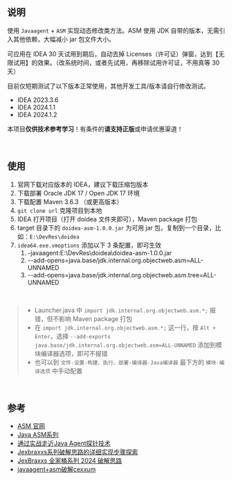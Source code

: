 ## 说明

使用 `Javaagent` + `ASM` 实现动态修改类方法。ASM 使用 JDK 自带的版本，无需引入其他依赖，大幅减小 jar 包文件大小。

可应用在 IDEA 30 天试用到期后，自动去掉 Licenses（许可证）弹窗，达到【无限试用】的效果。（改系统时间，或者先试用，再移除试用许可证，不用真等 30 天）

目前仅短期测试了以下版本正常使用，其他开发工具/版本请自行修改测试。
- IDEA 2023.3.6
- IDEA 2024.1.1
- IDEA 2024.1.2



本项目**仅供技术参考学习**！有条件的**请支持正版**或申请优惠渠道！



<br/>

## 使用

1. 官网下载对应版本的 IDEA，建议下载压缩包版本
2. 下载部署 Oracle JDK 17 / Open JDK 17 环境
3. 下载配置 Maven 3.6.3 （或更高版本）
4. `git clone url` 克隆项目到本地
5. IDEA 打开项目（打开 doidea 文件夹即可），Maven package 打包
6. target 目录下的 `doidea-asm-1.0.0.jar` 为可用 jar 包，复制到一个目录，比如：`E:\DevRes\doidea`
7. `idea64.exe.vmoptions` 添加以下 3 条配置，即可生效
   1. -javaagent:E:\DevRes\doidea\doidea-asm-1.0.0.jar
   2. --add-opens=java.base/jdk.internal.org.objectweb.asm=ALL-UNNAMED
   3. --add-opens=java.base/jdk.internal.org.objectweb.asm.tree=ALL-UNNAMED


<br/>

> - Launcher.java 中 `import jdk.internal.org.objectweb.asm.*;` 报错，但不影响 Maven package 打包
> - 在 `import jdk.internal.org.objectweb.asm.*;` 这一行，按 `Alt + Enter`，选择 `--add-exports java.base/jdk.internal.org.objectweb.asm=ALL-UNNAMED` 添加到模块编译器选项，即可不报错
> - 也可以到 `文件-设置-构建、执行、部署-编译器-Java编译器` 最下方的 `模块-编译选项` 中手动配置



<br/>

## 参考

- [ASM 官网](https://asm.ow2.io/)
- [Java ASM系列](https://lsieun.github.io/java/asm/)
- [通过实战走近Java Agent探针技术](https://juejin.cn/post/7025410644463583239)
- [Jexbraxxs系列破解思路的详细实现步骤探索](https://www.52pojie.cn/thread-1921814-1-1.html)
- [JexBraxxs 全家桶系列 2024 破解思路](https://www.52pojie.cn/thread-1919098-1-1.html)
- [javaagent+asm破解cexxum](https://www.cnblogs.com/alinainai/p/12188496.html)

<br/>
